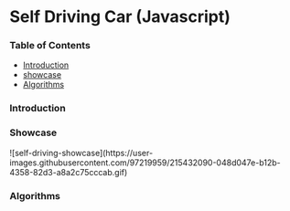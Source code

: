 # Self Driving Car (Javascript)

### Table of Contents
<ul>
    <li><a href="#intro">Introduction</a></li>
    <li><a href="#showcase">showcase</a></li>
    <li><a href="#algorithms">Algorithms</a></li>
</ul>

<h3 id="intro">Introduction</h3>

<h3 id="showcase">Showcase</h3>
![self-driving-showcase](https://user-images.githubusercontent.com/97219959/215432090-048d047e-b12b-4358-82d3-a8a2c75cccab.gif)

<h3 id="algorithms">Algorithms</h3>
